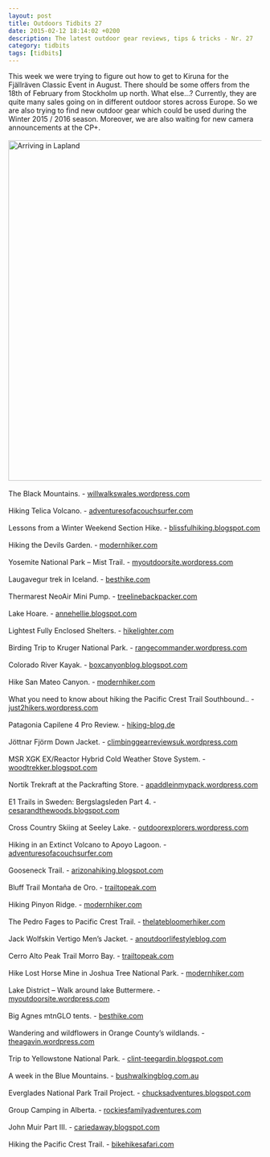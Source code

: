 ```yaml
---
layout: post
title: Outdoors Tidbits 27
date: 2015-02-12 18:14:02 +0200
description: The latest outdoor gear reviews, tips & tricks - Nr. 27
category: tidbits
tags: [tidbits]
---
```

This week we were trying to figure out how to get to Kiruna for the Fjällräven Classic Event in August. There should be some offers from the 18th of February from Stockholm up north. What else...? Currently, they are quite many sales going on in different outdoor stores across Europe. So we are also trying to find new outdoor gear which could be used during the Winter 2015 / 2016 season. Moreover, we are also waiting for new camera announcements at the CP+.<br><br>
<a href="https://www.flickr.com/photos/90204224@N07/16323986350" title="Arriving in Lapland"><img src="https://farm9.staticflickr.com/8668/16323986350_a2804e7ab3_b.jpg" width="1024" height="676" alt="Arriving in Lapland"></a><br><!--more--><br>
The Black Mountains. -  [willwalkswales.wordpress.com]( https://willwalkswales.wordpress.com/2015/02/09/the-black-mountains/)
<br><br>
Hiking Telica Volcano. -  [adventuresofacouchsurfer.com]( http://adventuresofacouchsurfer.com/2015/02/10/hiking-telica-volcano)
<br><br>
Lessons from a Winter Weekend Section Hike. -  [blissfulhiking.blogspot.com]( http://blissfulhiking.blogspot.com/2015/02/lessons-from-winter-weekend-section-hike.html)
<br><br>
Hiking the Devils Garden. -  [modernhiker.com]( http://www.modernhiker.com/2015/02/10/hike-the-devils-garden-arches-national-park/)
<br><br>
Yosemite National Park – Mist Trail. -  [myoutdoorsite.wordpress.com]( https://myoutdoorsite.wordpress.com/2015/02/10/usa-yosemite-national-park-mist-trail/)
<br><br>
Laugavegur trek in Iceland. -  [besthike.com]( http://besthike.com/2015/02/11/laugavegur-trek-iceland-3/)
<br><br>
Thermarest NeoAir Mini Pump. -  [treelinebackpacker.com]( http://treelinebackpacker.com/2015/02/11/thermarest-neoair-mini-pump)
<br><br>
Lake Hoare. -  [annehellie.blogspot.com]( http://annehellie.blogspot.com/2015/01/lake-hoare.html)
<br><br>
Lightest Fully Enclosed Shelters. -  [hikelighter.com]( http://hikelighter.com/2015/02/12/lightest-fully-enclosed-shelters)
<br><br>
Birding Trip to Kruger National Park. -  [rangecommander.wordpress.com]( https://rangecommander.wordpress.com/2015/02/12/birding-trip-to-kruger-national-park/)
<br><br>
Colorado River Kayak. -  [boxcanyonblog.blogspot.com]( http://boxcanyonblog.blogspot.com/2015/02/colorado-river-kayak.html)
<br><br>
Hike San Mateo Canyon. -  [modernhiker.com]( http://www.modernhiker.com/2015/02/09/hike-san-mateo-canyon/)
<br><br>
What you need to know about hiking the Pacific Crest Trail Southbound.. -  [just2hikers.wordpress.com]( https://just2hikers.wordpress.com/2015/02/09/the-southbound-scoop-what-you-need-to-know-about-hiking-the-pacific-crest-trail-southbound/)
<br><br>
Patagonia Capilene 4 Pro Review. -  [hiking-blog.de]( https://www.hiking-blog.de/bekleidung/praxistest-patagonia-capilene-4-pro-funktionswaesche/)
<br><br>
Jöttnar Fjörm Down Jacket. -  [climbinggearreviewsuk.wordpress.com]( https://climbinggearreviewsuk.wordpress.com/2015/02/09/jottnar-fjorm-down-jacket/)
<br><br>
MSR XGK EX/Reactor Hybrid Cold Weather Stove System. -  [woodtrekker.blogspot.com]( http://woodtrekker.blogspot.com/2015/02/msr-xgk-exreactor-hybrid-cold-weather.html)
<br><br>
Nortik Trekraft at the Packrafting Store. -  [apaddleinmypack.wordpress.com]( https://apaddleinmypack.wordpress.com/2015/02/05/nortik-trekraft-at-the-packrafting-store/)
<br><br>
E1 Trails in Sweden: Bergslagsleden Part 4. -  [cesarandthewoods.blogspot.com]( http://cesarandthewoods.blogspot.com/2015/02/cesars-guide-to-e1-trails-in-sweden.html)
<br><br>
Cross Country Skiing at Seeley Lake. -  [outdoorexplorers.wordpress.com]( https://outdoorexplorers.wordpress.com/2015/02/05/cross-country-skiing-at-seeley-lake/)
<br><br>
Hiking in an Extinct Volcano to Apoyo Lagoon. -  [adventuresofacouchsurfer.com]( http://adventuresofacouchsurfer.com/2015/02/06/hiking-in-an-extinct-volcano-to-apoyo-lagoon)
<br><br>
Gooseneck Trail. -  [arizonahiking.blogspot.com]( http://arizonahiking.blogspot.com/2015/02/gooseneck-trail.html)
<br><br>
Bluff Trail Montaña de Oro. -  [trailtopeak.com]( http://trailtopeak.com/2015/02/03/bluff-trail-montana-de-oro-01-31-15)
<br><br>
Hiking Pinyon Ridge. -  [modernhiker.com]( http://www.modernhiker.com/2015/02/04/hiking-pinyon-ridge/)
<br><br>
The Pedro Fages to Pacific Crest Trail. -  [thelatebloomerhiker.com]( http://thelatebloomerhiker.com/2015/02/06/the-pedro-fages-to-pacific-crest-trail)
<br><br>
Jack Wolfskin Vertigo Men’s Jacket. -  [anoutdoorlifestyleblog.com]( http://anoutdoorlifestyleblog.com/2015/02/07/jack-wolfskin-vertigo-mens-jacket/)
<br><br>
Cerro Alto Peak Trail Morro Bay. -  [trailtopeak.com]( http://trailtopeak.com/2015/02/04/cerro-alto-peak-trail-morro-bay-02-01-15)
<br><br>
Hike Lost Horse Mine in Joshua Tree National Park. -  [modernhiker.com]( http://www.modernhiker.com/2015/02/05/hike-lost-horse-mine-in-joshua-tree-national-park/)
<br><br>
Lake District – Walk around lake Buttermere. -  [myoutdoorsite.wordpress.com]( https://myoutdoorsite.wordpress.com/2015/02/08/england-lake-district-walk-around-lake-buttermere/)
<br><br>
Big Agnes mtnGLO tents. -  [besthike.com]( http://besthike.com/2015/02/08/big-agnes-mtnglotents/)
<br><br>
Wandering and wildflowers in Orange County’s wildlands. -  [theagavin.wordpress.com]( https://theagavin.wordpress.com/2015/02/07/wandering-and-wildflowers-february-blossoms-in-orange-countys-wildlands/)
<br><br>
Trip to Yellowstone National Park. -  [clint-teegardin.blogspot.com]( http://clint-teegardin.blogspot.com/2015/02/february-2015-another-trip-in.html)
<br><br>
A week in the Blue Mountains. -  [bushwalkingblog.com.au]( http://www.bushwalkingblog.com.au/blue-mountains-aboriginal-discovery/)
<br><br>
Everglades National Park Trail Project. -  [chucksadventures.blogspot.com]( http://chucksadventures.blogspot.com/2015/02/everglades-national-park-trail-project.html)
<br><br>
Group Camping in Alberta. -  [rockiesfamilyadventures.com]( http://www.rockiesfamilyadventures.com/2015/02/summer-planning-group-camping-in-alberta.html)
<br><br>
John Muir Part III. -   [cariedaway.blogspot.com]( http://cariedaway.blogspot.com/2015/02/john-muir-part-iii-social-animal.html)
<br><br>
Hiking the Pacific Crest Trail. -  [bikehikesafari.com]( http://bikehikesafari.com/2015/02/08/hiking-the-pacific-crest-trail)
